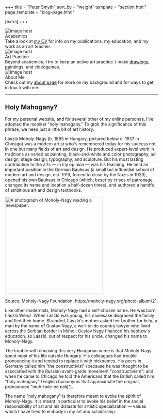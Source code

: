 +++
title = "Peter Smyth"
sort_by = "weight"
template = "section.html"
page_template = "blog-page.html"

[extra]
+++

<div class="landing-icon-overall-container">
    <div class="landing-icon-single-container flex-y">
        <div class="landing-icon-picture-container flex-x">
            <div class="landing-icon-picture-spacer"></div>
            <img class="landing-icon-picture" src="https://drive.google.com/uc?id=1gvZq2-thHxaxbYiH-JQGPFn97Ird6aGL" alt="image host"/>
            <div class="landing-icon-picture-spacer"></div>
        </div>
        <div class="landing-icon-header">Academics</div>
        <div class="landing-icon-body">Take a look at <a href="/CV">my CV</a> for info on my publications, my education, and my work as an art teacher.</div>
    </div>
    <div class="landing-icon-single-container flex-y">
        <div class="landing-icon-picture-container flex-x">
            <div class="landing-icon-picture-spacer"></div>
            <img class="landing-icon-picture" src="https://drive.google.com/uc?id=1QV1ZIU1rLvn6MPDSBSH-mriBLH_m5IAJ" alt="image host"/>
            <div class="landing-icon-picture-spacer"></div>
        </div>
        <div class="landing-icon-header">Art Practice</div>
        <div class="landing-icon-body">Beyond academics, I try to keep an active art practice. I make <a href="https://www.instagram.com/peterjacobsmyth/">drawings, paintings</a>, and <a href="https://holymahogany.itch.io/">videogames</a>.</div>
    </div>
    <div class="landing-icon-single-container flex-y">
        <div class="landing-icon-picture-container flex-x">
            <div class="landing-icon-picture-spacer"></div>
            <img class="landing-icon-picture" src="https://drive.google.com/uc?id=1tzHgkeHVElO65EBYEVg3Rx_cBgc_n-ZO" alt="image host"/>
            <div class="landing-icon-picture-spacer"></div>
        </div>
        <div class="landing-icon-header">About Me</div>
        <div class="landing-icon-body">Check out my <a href="/About">about page</a> for more on my background and for ways to get in touch with me.</div>
    </div>
</div>

<hr>

<div class="under-icon-container-padder"></div>

## Holy Mahogany?

For my personal website, and for several other of my online personas, I've adopted the moniker "holy mahogany." To grok the significance of this phrase, we need just a little bit of art history.

László Moholy-Nagy (b. 1895 in Hungary, pictured below c. 1937 in Chicago) was a modern artist who's remembered today for his success not in one but many fields of art and design. He produced expert-level work in traditions as varied as painting, black-and-white and color photography, ad design, stage design, typography, and sculpture. But his most lasting contribution to the arts &mdash; in my opinion &mdash; was his teaching. He held an important position in the German Bauhaus (a small but influential school of modern art and design, est. 1919, forced to close by the Nazis in 1933), opened his own Bauhaus in Chicago (which, beset by crises of patronage, changed its name and location a half-dozen times), and authored a handful of ambitious art and design textbooks.

<div class="attribution flex-x">
    <div class="fill"></div>
        <div>
            <img src="https://moholy-nagy.org/static/media/Albumimages/115_017.jpeg" width="321" alt="A photograph of Moholy-Nagy reading a newspaper.">
            <p>Source: Moholy-Nagy Foundation. https://moholy-nagy.org/photo-album/21.</p>
        </div>
    <div class="fill"></div>
</div>

Like other modernists, Moholy-Nagy had a self-chosen name. He was born László Weisz. When László was young, his namesake disgraced the family and fled their home. Stranded, László's mother asked her brother for help, a man by the name of Gustav Nagy, a well-to-do country lawyer who lived across the Serbian border in Mohol. Gustav Nagy financed his nephew's education, so László, out of respect for his uncle, changed his name to Moholy-Nagy.

The trouble with choosing this very Hungarian name is that Moholy-Nagy spent most of his life outside Hungary. His colleagues had trouble pronouncing it and tended to replace it with nicknames. His peers in Germany called him "the constructivist" (because he was thought to be associated with the Russian avant-garde movement "constructivism") and when he came to Chicago he told the Americans that the British called him "holy mahogany" (English homonyms that approximate the original, pronounced "muh-hole-ee nahj"). 

The name "holy mahogany" is therefore meant to evoke the spirit of Moholy-Nagy. It is meant in particular to evoke his belief in the social responsibility of art and his distaste for artistic specialization &mdash; values which I have tried to embody in my art and scholarship.